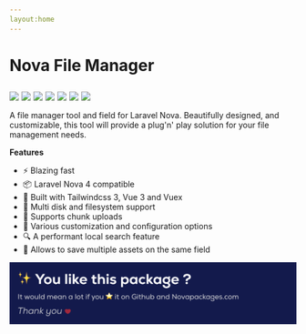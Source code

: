 ```yaml
---
layout:home
---
```

# Nova File Manager

<div style="display: inline-flex; gap: 5px; margin-top:10px;flex-wrap: wrap">
<img  src="https://img.shields.io/badge/status-active-success.svg"/>
<img src="https://img.shields.io/badge/license-MIT-blue.svg"/>
<img src="https://img.shields.io/badge/PHP-8-blue.svg"/>
<img src="https://img.shields.io/badge/laravel%2Fnova-4-cyan.svg"/>
<img src="https://img.shields.io/packagist/v/oneduo/nova-file-manager.svg"/>
<img src="https://img.shields.io/packagist/dt/oneduo/nova-file-manager.svg"/>
<img src="https://github.com/oneduo/nova-file-manager/actions/workflows/tests.yml/badge.svg?branch=main"/>
</div>


A file manager tool and field for Laravel Nova. Beautifully designed, and customizable, this tool will provide a plug'n'
play solution for your file management needs.

**Features**

- ⚡️ Blazing fast
- 📦️ Laravel Nova 4 compatible
- 💅 Built with Tailwindcss 3, Vue 3 and Vuex
- 💽 Multi disk and filesystem support
- 🧩 Supports chunk uploads
- 🔧 Various customization and configuration options
- 🔍 A performant local search feature
- 🤹‍ Allows to save multiple assets on the same field

<img src="./subbanner.png"/>
